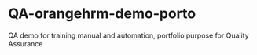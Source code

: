 # QA-orangehrm-demo-porto
QA demo for training manual and automation, portfolio purpose for Quality Assurance
